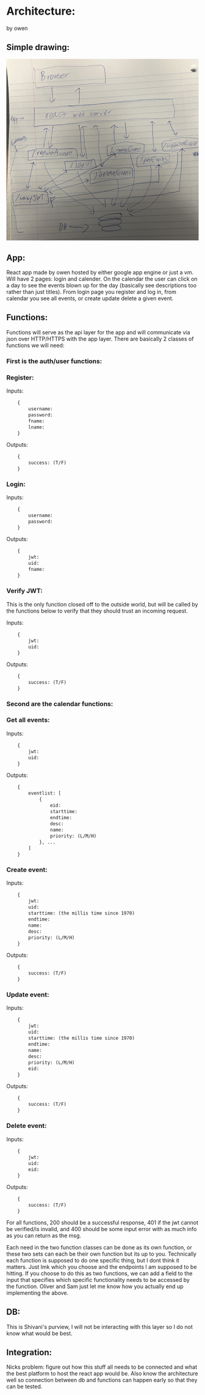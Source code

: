 # Architecture:
by owen

## Simple drawing:

![Image](owen_shitty_drawing.jpg)

## App:
React app made by owen hosted by either google app engine or just a vm. Will have 2 pages: login and calender. On the calendar the user can click on a day to see the events blown up for the day (basically see descriptions too rather than just titles). From login page you register and log in, from calendar you see all events, or create update delete a given event.

## Functions:
Functions will serve as the api layer for the app and will communicate via json over HTTP/HTTPS with the app layer. There are basically 2 classes of functions we will need:

### First is the auth/user functions:

### Register:

Inputs:
        
        {
            username:
            password:
            fname:
            lname:
        }

Outputs:

        {
            success: (T/F)
        }

### Login:
        
Inputs:
        
        {
            username:
            password:
        }

Outputs:

        {
            jwt:
            uid:
            fname:
        }

### Verify JWT:

This is the only function closed off to the outside world, but will be called by the functions below to verify that they should trust an incoming request.

Inputs:
        
        {
            jwt:
            uid:
        }

Outputs:

        {
            success: (T/F)
        }

### Second are the calendar functions:

### Get all events:

Inputs:
        
        {
            jwt:
            uid:
        }

Outputs:

        {
            eventlist: [
                {
                    eid:
                    starttime:
                    endtime:
                    desc:
                    name:
                    priority: (L/M/H)
                }, ...
            ]
        }

### Create event:

Inputs:
        
        {
            jwt:
            uid:
            starttime: (the millis time since 1970)
            endtime:
            name:
            desc:
            priority: (L/M/H)
        }

Outputs:

        {
            success: (T/F)
        }

### Update event:

Inputs:
        
        {
            jwt:
            uid:
            starttime: (the millis time since 1970)
            endtime:
            name:
            desc:
            priority: (L/M/H)
            eid:
        }

Outputs:

        {
            success: (T/F)
        }

### Delete event:

Inputs:
        
        {
            jwt:
            uid:
            eid:
        }

Outputs:

        {
            success: (T/F)
        }

For all functions, 200 should be a successful response, 401 if the jwt cannot be verified/is invalid, and 400 should be some input error with as much info as you can return as the msg.

Each need in the two function classes can be done as its own function, or these two sets can each be their own function but its up to you. Technically each function is supposed to do one specific thing, but I dont think it matters. Just lmk which you choose and the endpoints I am supposed to be hitting. If you choose to do this as two functions, we can add a field to the input that specifies which specific functionality needs to be accessed by the function. Oliver and Sam just let me know how you actually end up implementing the above.

## DB:
This is Shivani's purview, I will not be interacting with this layer so I do not know what would be best.

## Integration:
Nicks problem: figure out how this stuff all needs to be connected and what the best platform to host the react app would be. Also know the architecture well so connection between db and functions can happen early so that they can be tested.
